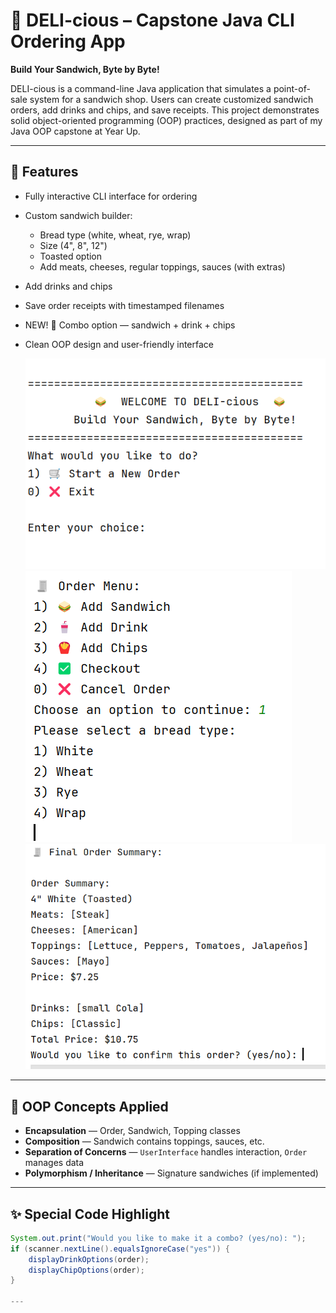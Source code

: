 # 🥪 DELI-cious – Capstone Java CLI Ordering App

**Build Your Sandwich, Byte by Byte!**

DELI-cious is a command-line Java application that simulates a point-of-sale system for a sandwich shop. Users can create customized sandwich orders, add drinks and chips, and save receipts. This project demonstrates solid object-oriented programming (OOP) practices, designed as part of my Java OOP capstone at Year Up.

---

## 🚀 Features

- Fully interactive CLI interface for ordering
- Custom sandwich builder:
  - Bread type (white, wheat, rye, wrap)
  - Size (4", 8", 12")
  - Toasted option
  - Add meats, cheeses, regular toppings, sauces (with extras)
- Add drinks and chips
- Save order receipts with timestamped filenames
- NEW! 🧃 Combo option — sandwich + drink + chips
- Clean OOP design and user-friendly interface

  ![Starter Menu](Images/StarterMenu.png)
  ![Sandwich Builder](Images/Sandwich.png)
  ![Checkout](Images/Checkout.png)

---

## 🧠 OOP Concepts Applied

- **Encapsulation** — Order, Sandwich, Topping classes
- **Composition** — Sandwich contains toppings, sauces, etc.
- **Separation of Concerns** — `UserInterface` handles interaction, `Order` manages data
- **Polymorphism / Inheritance** — Signature sandwiches (if implemented)

---

## ✨ Special Code Highlight

```java
System.out.print("Would you like to make it a combo? (yes/no): ");
if (scanner.nextLine().equalsIgnoreCase("yes")) {
    displayDrinkOptions(order);
    displayChipOptions(order);
}

---
